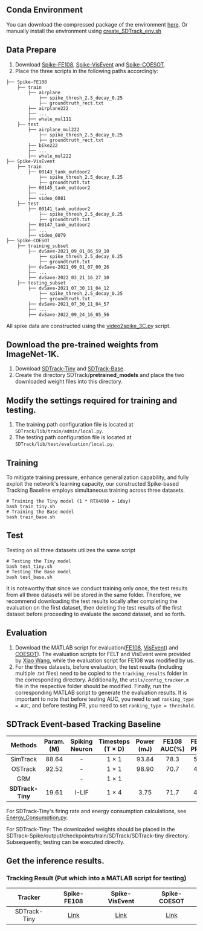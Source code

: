 ## Conda Environment
You can download the compressed package of the environment [here](https://drive.google.com/file/d/1bHu7CbM6TiSXNXnMbfj8W-eUNvO_4wyA/view?usp=sharing). Or manually install the environment using [create_SDTrack_env.sh](https://github.com/YmShan/SDTrack/blob/main/create_SDTrack_env.sh)

## Data Prepare
1. Download [Spike-FE108](), [Spike-VisEvent]() and [Spike-COESOT]().
2. Place the three scripts in the following paths accordingly:
```
├── Spike-FE108
    ├── train
        ├── airplane
            ├── spike_thresh_2.5_decay_0.25
            ├── groundtruth_rect.txt
        ├── airplane222
        ├── ...
        ├── whale_mul111
    ├── test
        ├── airplane_mul222
            ├── spike_thresh_2.5_decay_0.25
            ├── groundtruth_rect.txt
        ├── bike222
        ├── ...
        ├── whale_mul222
├── Spike-VisEvent
    ├── train
        ├── 00143_tank_outdoor2
            ├── spike_thresh_2.5_decay_0.25
            ├── groundtruth.txt
        ├── 00145_tank_outdoor2
        ├── ...
        ├── video_0081
    ├── test
        ├── 00141_tank_outdoor2
            ├── spike_thresh_2.5_decay_0.25
            ├── groundtruth.txt
        ├── 00147_tank_outdoor2
        ├── ...
        ├── video_0079
├── Spike-COESOT
    ├── training_subset
        ├── dvSave-2021_09_01_06_59_10
            ├── spike_thresh_2.5_decay_0.25
            ├── groundtruth.txt
        ├── dvSave-2021_09_01_07_00_26
        ├── ...
        ├── dvSave-2022_03_21_16_27_10
    ├── testing_subset
        ├── dvSave-2021_07_30_11_04_12
            ├── spike_thresh_2.5_decay_0.25
            ├── groundtruth.txt
        ├── dvSave-2021_07_30_11_04_57
        ├── ...
        ├── dvSave-2022_09_24_16_05_56
```
All spike data are constructed using the [video2spike_3C.py](https://github.com/YmShan/SDTrack/blob/main/SDTrack-Spike/video2spike_3C.py) script.
## Download the pre-trained weights from ImageNet-1K.
1. Download [SDTrack-Tiny](https://drive.google.com/file/d/1OcXHCnibEv9F40gw5VwGO90adtE6E0Ik/view?usp=sharing) and [SDTrack-Base](https://drive.google.com/file/d/1maJd0td46oxHACeBk2Vc90a__VyDAeWj/view?usp=sharing).
2. Create the directory SDTrack/**pretrained_models** and place the two downloaded weight files into this directory.

## Modify the settings required for training and testing.
1. The training path configuration file is located at `SDTrack/lib/train/admin/local.py`.
2. The testing path configuration file is located at `SDTrack/lib/test/evaluation/local.py`.

## Training
To mitigate training pressure, enhance generalization capability, and fully exploit the network's learning capacity, our constructed Spike-based Tracking Baseline employs simultaneous training across three datasets.
```
# Training the Tiny model (1 * RTX4090 = 1day)
bash train_tiny.sh
# Training the Base model
bash train_base.sh
```

## Test
Testing on all three datasets utilizes the same script
```
# Testing the Tiny model
bash test_tiny.sh
# Testing the Base model
bash test_base.sh
```
It is noteworthy that since we conduct training only once, the test results from all three datasets will be stored in the same folder. Therefore, we recommend downloading the test results locally after completing the evaluation on the first dataset, then deleting the test results of the first dataset before proceeding to evaluate the second dataset, and so forth.


## Evaluation
1. Download the MATLAB script for evaluation([FE108](https://drive.google.com/file/d/1sf2pSOAYAcsWbnxC2brsG_QnzvMP0rrJ/view?usp=sharing), [VisEvent](https://drive.google.com/file/d/1QgZEMbnJifpSFjnUJIVlL9D3_AeOZWYf/view?usp=sharing)) and [COESOT](https://drive.google.com/file/d/1LR_9PgqlsxrSKfIKpT84gmWUHF_LBrcC/view?usp=sharing)). The evaluation scripts for FELT and VisEvent were provided by [Xiao Wang](https://github.com/wangxiao5791509), while the evaluation script for FE108 was modified by us.
2. For the three datasets, before evaluation, the test results (including multiple .txt files) need to be copied to the `tracking_results` folder in the corresponding directory. Additionally, the `utils/config_tracker.m` file in the respective folder should be modified. Finally, run the corresponding MATLAB script to generate the evaluation results. It is important to note that before testing AUC, you need to set `ranking_type = AUC`, and before testing PR, you need to set `ranking_type = threshold`. 

## SDTrack Event-based Tracking Baseline
| Methods        | Param. (M) | Spiking Neuron | Timesteps (T × D) | Power (mJ) | FE108 AUC(%) | FE108 PR(%) | VisEvent AUC(%) | VisEvent PR(%) | COESOT AUC(%) | COESOT PR(%) |Weight|
|:----------------:|:------------:|:----------------:|:-------------------:|:------------:|:--------------:|:-------------:|:-------------:|:------------:|:-----------------:|:----------------:|:-:|
| SimTrack | 88.64 | -          | 1 × 1            |   93.84    |  78.3     | 52.1   |  62.1   | 44.8  |  69.8     |  50.3     |[Link](https://drive.google.com/file/d/1u8vMDMgxQidAQ2o_HXev0aAV0udB8e-a/view?usp=sharing)|
| OSTrack | 92.52 | -          | 1 × 1            |  98.90   | 70.7   |46.4  | 65.6   |47.8  |   76.4   |  56.7   |[Link](https://drive.google.com/file/d/1R4v-X29k-sXqhP1iUS2jnRBx26lUYxy4/view?usp=sharing)|
| GRM | | -          | 1 × 1            |    |      |  |   | |     |      |[Link](https://drive.google.com/file/d/1GCl7fGkMMKoy9rINy-JiLYC9tp_oFREj/view?usp=sharing)|
| **SDTrack-Tiny** | 19.61 | I-LIF          | 1 × 4             |  3.75      |   71.7       |   47.1      |    59.1     |   42.3     |   67.2          |   50.3         |[Link](https://drive.google.com/file/d/13Vpan239XkEH03ZoPTyGYQ_JMPgKoRDv/view?usp=sharing)|

For SDTrack-Tiny's firing rate and energy consumption calculations, see [Energy_Consumption.py](https://github.com/YmShan/SDTrack/blob/main/SDTrack-Spike/Energy_Consumption.py).

For SDTrack-Tiny: The downloaded weights should be placed in the SDTrack-Spike/output/checkpoints/train/SDTrack/SDTrack-tiny directory. Subsequently, testing can be executed directly.

## Get the inference results.


### Tracking Result (Put which into a MATLAB script for testing)
|Tracker|Spike-FE108|Spike-VisEvent|Spike-COESOT|
|:-:|:-:|:-:|:-:|
|SDTrack-Tiny|[Link](https://drive.google.com/file/d/1mdA4pKtX4AOY4EzsRnlgO3dX-l1mUh8K/view?usp=sharing)|[Link](https://drive.google.com/file/d/1GVKxlTXcSRynsSlSVfu3mpOjCTXz_JVj/view?usp=sharing)|[Link](https://drive.google.com/file/d/1sB1ziRP7QEioZayfWuEn54VgYfE8MXRY/view?usp=sharing)|

